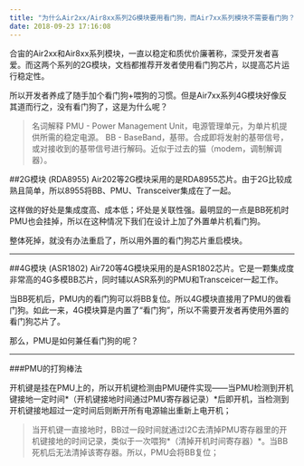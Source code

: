 ```yaml
---
title: "为什么Air2xx/Air8xx系列2G模块要用看门狗，而Air7xx系列模块不需要看门狗？"
date: 2018-09-23 17:16:08
---
```


合宙的Air2xx和Air8xx系列模块，一直以稳定和质优价廉著称，深受开发者喜爱。而这两个系列的2G模块，文档都推荐开发者使用看门狗芯片，以提高芯片运行稳定性。

所以开发者养成了随手加个看门狗+喂狗的习惯。但是Air7xx系列4G模块好像反其道而行之，没有看门狗了，这是为什么呢？

> 名词解释
PMU - Power Management Unit，电源管理单元，为单片机提供所需的稳定电源。
BB - BaseBand，基带。合成即将发射的基带信号，或对接收到的基带信号进行解码。近似于过去的猫（modem，调制解调器）。


##2G模块 (RDA8955)
Air202等2G模块采用的是RDA8955芯片。由于2G比较成熟且简单，所以8955将BB、PMU、Transceiver集成在了一起。

这样做的好处是集成度高、成本低；坏处是关联性强。最明显的一点是BB死机时PMU也会挂掉，所以在这种情况下我们在设计上加了外置单片机看门狗。

整体死掉，就没有办法重启了，所以用外置的看门狗芯片重启模块。

---

##4G模块 (ASR1802)
Air720等4G模块采用的是ASR1802芯片。它是一颗集成度非常高的4G多模BB芯片，同时辅以ASR系列的PMU和Transceicer一起工作。

当BB死机后，PMU内的看门狗可以将BB复位。所以4G模块直接用了PMU的做看门狗。如此一来，4G模块算是内置了“看门狗”，所以不需要开发者再使用外置的看门狗芯片了。

那么，PMU是如何兼任看门狗的呢？

---
###PMU的打狗棒法

开机键是挂在PMU上的，所以开机键检测由PMU硬件实现——当PMU检测到开机键接地一定时间*（开机键接地时间通过PMU寄存器记录）*后即开机，当检测到开机键接地超过一定时间后则断开所有电源输出重新上电开机；

> 当开机键一直接地时，BB过一段时间就通过I2C去清掉PMU寄存器里的开机键接地的时间记录，类似于一次喂狗*（清掉开机时间寄存器）*。当BB死机后无法清掉该寄存器。所以，PMU会将BB复位；
